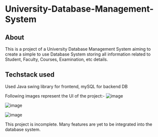 # University-Database-Management-System

## About
This is a project of a University Database Management System aiming to create a simple to use Database System storing all information related to Student, Faculty, Courses, Examination, etc details.

## Techstack used 
Used Java swing library for frontend, mySQL for backend DB

Following images represent the UI of the project:-
![image](https://user-images.githubusercontent.com/75170293/216003973-bacfef60-0345-4076-9bb5-3bc9c3f1600f.png)

![image](https://user-images.githubusercontent.com/75170293/216006226-0038c33c-ef99-4b6a-ae9b-c290ffbc58e5.png)

![image](https://user-images.githubusercontent.com/75170293/216004461-cd424077-0485-401f-84f4-b054a2e8a4a0.png)

This project is incomplete. Many features are yet to be integrated into the database system.
